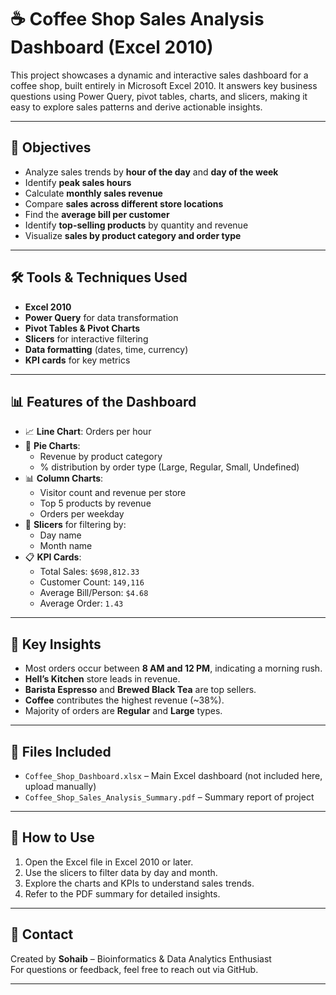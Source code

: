 # ☕ Coffee Shop Sales Analysis Dashboard (Excel 2010)

This project showcases a dynamic and interactive sales dashboard for a coffee shop, built entirely in Microsoft Excel 2010. It answers key business questions using Power Query, pivot tables, charts, and slicers, making it easy to explore sales patterns and derive actionable insights.

---

## 📌 Objectives

- Analyze sales trends by **hour of the day** and **day of the week**
- Identify **peak sales hours**
- Calculate **monthly sales revenue**
- Compare **sales across different store locations**
- Find the **average bill per customer**
- Identify **top-selling products** by quantity and revenue
- Visualize **sales by product category and order type**

---

## 🛠 Tools & Techniques Used

- **Excel 2010**
- **Power Query** for data transformation
- **Pivot Tables & Pivot Charts**
- **Slicers** for interactive filtering
- **Data formatting** (dates, time, currency)
- **KPI cards** for key metrics

---

## 📊 Features of the Dashboard

- 📈 **Line Chart**: Orders per hour
- 🥧 **Pie Charts**:
  - Revenue by product category
  - % distribution by order type (Large, Regular, Small, Undefined)
- 📊 **Column Charts**:
  - Visitor count and revenue per store
  - Top 5 products by revenue
  - Orders per weekday
- 📅 **Slicers** for filtering by:
  - Day name
  - Month name
- 📋 **KPI Cards**:
  - Total Sales: `$698,812.33`
  - Customer Count: `149,116`
  - Average Bill/Person: `$4.68`
  - Average Order: `1.43`

---

## 🧠 Key Insights

- Most orders occur between **8 AM and 12 PM**, indicating a morning rush.
- **Hell’s Kitchen** store leads in revenue.
- **Barista Espresso** and **Brewed Black Tea** are top sellers.
- **Coffee** contributes the highest revenue (~38%).
- Majority of orders are **Regular** and **Large** types.

---

## 📂 Files Included

- `Coffee_Shop_Dashboard.xlsx` – Main Excel dashboard (not included here, upload manually)
- `Coffee_Shop_Sales_Analysis_Summary.pdf` – Summary report of project

---

## 🚀 How to Use

1. Open the Excel file in Excel 2010 or later.
2. Use the slicers to filter data by day and month.
3. Explore the charts and KPIs to understand sales trends.
4. Refer to the PDF summary for detailed insights.

---

## 📧 Contact

Created by **Sohaib** – Bioinformatics & Data Analytics Enthusiast  
For questions or feedback, feel free to reach out via GitHub.

---


